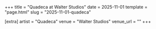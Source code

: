 +++
title = "Quadeca at Walter Studios"
date = 2025-11-01
template = "page.html"
slug = "2025-11-01-quadeca"

[extra]
artist = "Quadeca"
venue = "Walter Studios"
venue_url = ""
+++

